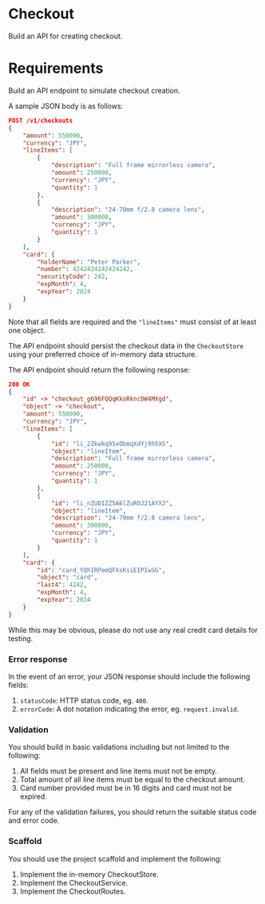 # Checkout

Build an API for creating checkout.

# Requirements

Build an API endpoint to simulate checkout creation.

A sample JSON body is as follows:

```json
POST /v1/checkouts
{
	"amount": 550000,
	"currency": "JPY",
	"lineItems": [
		{
			"description": "Full frame mirrorless camera",
			"amount": 250000,
			"currency": "JPY",
			"quantity": 1
		},
		{
			"description": "24-70mm f/2.8 camera lens",
			"amount": 300000,
			"currency": "JPY",
			"quantity": 1
		}
	],
	"card": {
	    "holderName": "Peter Parker",
		"number": 4242424242424242,
	    "securityCode": 242,
		"expMonth": 4,
	    "expYear": 2024
	}
}
```

Note that all fields are required and the `"lineItems"` must consist of at least one object.

The API endpoint should persist the checkout data in the `CheckoutStore` using your preferred choice of in-memory data structure.

The API endpoint should return the following response:
```json
200 OK
{
    "id" -> "checkout_g696FQQqKkoRkncDW4MXgd",
    "object" -> "checkout",
    "amount": 550000,
	"currency": "JPY",
	"lineItems": [
		{
            "id": "li_2Zkwkq95xObmqXdYj9h5XS",
            "object": "lineItem",
			"description": "Full frame mirrorless camera",
			"amount": 250000,
			"currency": "JPY",
			"quantity": 1
		},
		{
            "id": "li_nZUDIZZ5A6lZuROJ21AYXJ",
            "object": "lineItem",
			"description": "24-70mm f/2.8 camera lens",
			"amount": 300000,
			"currency": "JPY",
			"quantity": 1
		}
	],
	"card": {
        "id": "card_YQhIRPemQFXsKsiEIPIwSG",
        "object": "card",
		"last4": 4242,
		"expMonth": 4,
	    "expYear": 2024
	}
}
```

While this may be obvious, please do not use any real credit card details for testing.

### Error response

In the event of an error, your JSON response should include the following fields:

1. `statusCode`: HTTP status code, eg. `400`.
2. `errorCode`: A dot notation indicating the error, eg. `request.invalid`.

### Validation

You should build in basic validations including but not limited to the following:

1. All fields must be present and line items must not be empty.
2. Total amount of all line items must be equal to the checkout amount.
3. Card number provided must be in 16 digits and card must not be expired.

For any of the validation failures, you should return the suitable status code and error code.

### Scaffold

You should use the project scaffold and implement the following:

1. Implement the in-memory CheckoutStore.
2. Implement the CheckoutService.
3. Implement the CheckoutRoutes.

